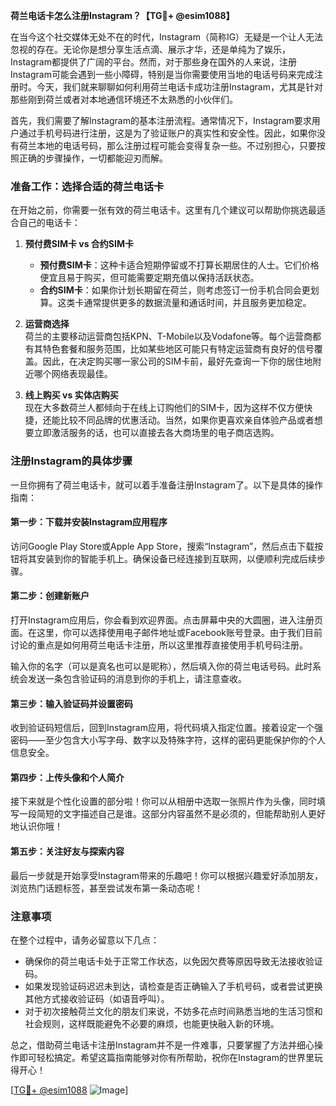 **荷兰电话卡怎么注册Instagram？【TG💪+ @esim1088】**

在当今这个社交媒体无处不在的时代，Instagram（简称IG）无疑是一个让人无法忽视的存在。无论你是想分享生活点滴、展示才华，还是单纯为了娱乐，Instagram都提供了广阔的平台。然而，对于那些身在国外的人来说，注册Instagram可能会遇到一些小障碍，特别是当你需要使用当地的电话号码来完成注册时。今天，我们就来聊聊如何利用荷兰电话卡成功注册Instagram，尤其是针对那些刚到荷兰或者对本地通信环境还不太熟悉的小伙伴们。

首先，我们需要了解Instagram的基本注册流程。通常情况下，Instagram要求用户通过手机号码进行注册，这是为了验证账户的真实性和安全性。因此，如果你没有荷兰本地的电话号码，那么注册过程可能会变得复杂一些。不过别担心，只要按照正确的步骤操作，一切都能迎刃而解。

### 准备工作：选择合适的荷兰电话卡

在开始之前，你需要一张有效的荷兰电话卡。这里有几个建议可以帮助你挑选最适合自己的电话卡：

1. **预付费SIM卡 vs 合约SIM卡**  
   - **预付费SIM卡**：这种卡适合短期停留或不打算长期居住的人士。它们价格便宜且易于购买，但可能需要定期充值以保持活跃状态。
   - **合约SIM卡**：如果你计划长期留在荷兰，则考虑签订一份手机合同会更划算。这类卡通常提供更多的数据流量和通话时间，并且服务更加稳定。

2. **运营商选择**  
荷兰的主要移动运营商包括KPN、T-Mobile以及Vodafone等。每个运营商都有其特色套餐和服务范围，比如某些地区可能只有特定运营商有良好的信号覆盖。因此，在决定购买哪一家公司的SIM卡前，最好先查询一下你的居住地附近哪个网络表现最佳。

3. **线上购买 vs 实体店购买**  
现在大多数荷兰人都倾向于在线上订购他们的SIM卡，因为这样不仅方便快捷，还能比较不同品牌的优惠活动。当然，如果你更喜欢亲自体验产品或者想要立即激活服务的话，也可以直接去各大商场里的电子商店选购。

### 注册Instagram的具体步骤

一旦你拥有了荷兰电话卡，就可以着手准备注册Instagram了。以下是具体的操作指南：

#### 第一步：下载并安装Instagram应用程序
访问Google Play Store或Apple App Store，搜索“Instagram”，然后点击下载按钮将其安装到你的智能手机上。确保设备已经连接到互联网，以便顺利完成后续步骤。

#### 第二步：创建新账户
打开Instagram应用后，你会看到欢迎界面。点击屏幕中央的大圆圈，进入注册页面。在这里，你可以选择使用电子邮件地址或Facebook账号登录。由于我们目前讨论的重点是如何用荷兰电话卡注册，所以这里推荐直接使用手机号码注册。

输入你的名字（可以是真名也可以是昵称），然后填入你的荷兰电话号码。此时系统会发送一条包含验证码的消息到你的手机上，请注意查收。

#### 第三步：输入验证码并设置密码
收到验证码短信后，回到Instagram应用，将代码填入指定位置。接着设定一个强密码——至少包含大小写字母、数字以及特殊字符，这样的密码更能保护你的个人信息安全。

#### 第四步：上传头像和个人简介
接下来就是个性化设置的部分啦！你可以从相册中选取一张照片作为头像，同时填写一段简短的文字描述自己是谁。这部分内容虽然不是必须的，但能帮助别人更好地认识你哦！

#### 第五步：关注好友与探索内容
最后一步就是开始享受Instagram带来的乐趣吧！你可以根据兴趣爱好添加朋友，浏览热门话题标签，甚至尝试发布第一条动态呢！

### 注意事项

在整个过程中，请务必留意以下几点：

- 确保你的荷兰电话卡处于正常工作状态，以免因欠费等原因导致无法接收验证码。
- 如果发现验证码迟迟未到达，请检查是否正确输入了手机号码，或者尝试更换其他方式接收验证码（如语音呼叫）。
- 对于初次接触荷兰文化的朋友们来说，不妨多花点时间熟悉当地的生活习惯和社会规则，这样既能避免不必要的麻烦，也能更快融入新的环境。

总之，借助荷兰电话卡注册Instagram并不是一件难事，只要掌握了方法并细心操作即可轻松搞定。希望这篇指南能够对你有所帮助，祝你在Instagram的世界里玩得开心！

[[TG💪+ @esim1088](https://t.me/s/esim1088) ![Image](https://i.postimg.cc/4NQfJmqS/Snipaste-2025-05-13-00-14-12.png)]
